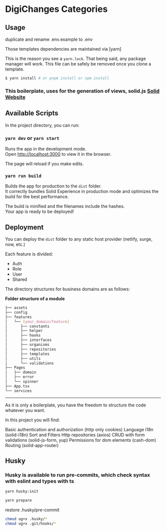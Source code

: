 # DigiChanges Categories

## Usage

duplicate and rename .env.example to .env

Those templates dependencies are maintained via [yarn]

This is the reason you see a `yarn.lock`. That being said, any package manager will work. This file can be safely be removed once you clone a template.

```bash
$ yarn install # or pnpm install or npm install
```
### This boilerplate, uses for the generation of views, solid.js [Solid Website](https://solidjs.com)

## Available Scripts

In the project directory, you can run:

### `yarn dev` or `yarn start`

Runs the app in the development mode.<br>
Open [http://localhost:3000](http://localhost:3000) to view it in the browser.

The page will reload if you make edits.<br>

### `yarn run build`

Builds the app for production to the `dist` folder.<br>
It correctly bundles Solid Experience in production mode and optimizes the build for the best performance.

The build is minified and the filenames include the hashes.<br>
Your app is ready to be deployed!

## Deployment

You can deploy the `dist` folder to any static host provider (netlify, surge, now, etc.)


Each feature is divided:

- Auth
- Role
- User
- Shared

The directory structures for business domains are as follows: 

**Folder structure of a module**

```sh 
├── assets
├── config
├── features
│   └── [your_domain/feature]
│      ├── constants
│      ├── helper
│      ├── hooks
│      ├── interfaces
│      ├── organisms
│      ├── repositories
│      ├── templates
│      ├── utils
│      └── validations
├── Pages
│   ├── domain
│   ├── error
│   └── spinner
├── App.tsx
└── services
 ```

---

As it is only a boilerplate, you have the freedom to structure the code whatever you want.

In this project you will find:

Basic authentication and authorization (http only cookies)
Language i18n (solid-i18n)
Sort and Filters
Http repositories (axios)
CRUD with form validations (solid-js-form, yup)
Permissions for dom elements (cash-dom)
Routing (solid-app-router)


## Husky
### Husky is available to run pre-commits, which check syntax with eslint and types with ts

```bash
yarn husky:init
```

```bash
yarn prepare
```
restore .husky/pre-commit

```bash
chmod ug+x .husky/*
chmod ug+x .git/hooks/*
```
